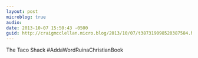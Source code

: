 ```yaml
---
layout: post
microblog: true
audio: 
date: 2013-10-07 15:50:43 -0500
guid: http://craigmcclellan.micro.blog/2013/10/07/t387319098520387584.html
---
```

The Taco Shack #AddaWordRuinaChristianBook
